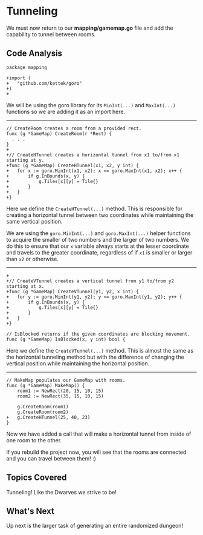 # Tunneling
We must now return to our **mapping/gamemap.go** file and add the capability to tunnel between rooms.

## Code Analysis
```
package mapping

+import (
+	"github.com/kettek/goro"
+)
+
```
We will be using the goro library for its `MinInt(...)` and `MaxInt(...)` functions so we are adding it as an import here.

---
```
// CreateRoom creates a room from a provided rect.
func (g *GameMap) CreateRoom(r *Rect) {
  . . .
}
+
+// CreateHTunnel creates a horizontal tunnel from x1 to/from x1 starting at y.
+func (g *GameMap) CreateHTunnel(x1, x2, y int) {
+	for x := goro.MinInt(x1, x2); x <= goro.MaxInt(x1, x2); x++ {
+		if g.InBounds(x, y) {
+			g.Tiles[x][y] = Tile{}
+		}
+	}
+}
```
Here we define the `CreateHTunnel(...)` method. This is responsible for creating a horizontal tunnel between two coordinates while maintaining the same vertical position.

We are using the `goro.MinInt(...)` and `goro.MaxInt(...)` helper functions to acquire the smaller of two numbers and the larger of two numbers. We do this to ensure that our `x` variable always starts at the lesser coordinate and travels to the greater coordinate, regardless of if `x1` is smaller or larger than `x2` or otherwise.

---
```
+
+// CreateVTunnel creates a vertical tunnel from y1 to/from y2 starting at x.
+func (g *GameMap) CreateVTunnel(y1, y2, x int) {
+	for y := goro.MinInt(y1, y2); y <= goro.MaxInt(y1, y2); y++ {
+		if g.InBounds(x, y) {
+			g.Tiles[x][y] = Tile{}
+		}
+	}
+}

// IsBlocked returns if the given coordinates are blocking movement.
func (g *GameMap) IsBlocked(x, y int) bool {
```
Here we define the `CreateVTunnel(...)` method. This is almost the same as the horizontal tunneling method but with the difference of changing the vertical position while maintaining the horizontal position.

---
```
// MakeMap populates our GameMap with rooms.
func (g *GameMap) MakeMap() {
	room1 := NewRect(20, 15, 10, 15)
	room2 := NewRect(35, 15, 10, 15)

	g.CreateRoom(room1)
	g.CreateRoom(room2)
+	g.CreateHTunnel(25, 40, 23)
}
```
Now we have added a call that will make a horizontal tunnel from inside of one room to the other.

If you rebuild the project now, you will see that the rooms are connected and you can travel between them! :)

## Topics Covered
Tunneling! Like the Dwarves we strive to be!

## What's Next
Up next is the larger task of generating an entire randomized dungeon!
